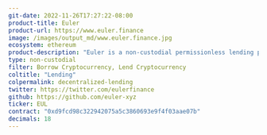 ```yaml
---
git-date: 2022-11-26T17:27:22-08:00
product-title: Euler
product-url: https://www.euler.finance
image: /images/output_md/www.euler.finance.jpg
ecosystem: ethereum
product-description: "Euler is a non-custodial permissionless lending protocol on Ethereum that helps users to earn interest on their crypto assets or hedge against volatile markets without the need for a trusted third-party."
type: non-custodial
filter: Borrow Cryptocurrency, Lend Cryptocurrency
coltitle: "Lending"
colpermalink: decentralized-lending
twitter: https://twitter.com/eulerfinance
github: https://github.com/euler-xyz
ticker: EUL
contract: "0xd9fcd98c322942075a5c3860693e9f4f03aae07b"
decimals: 18
---
```

